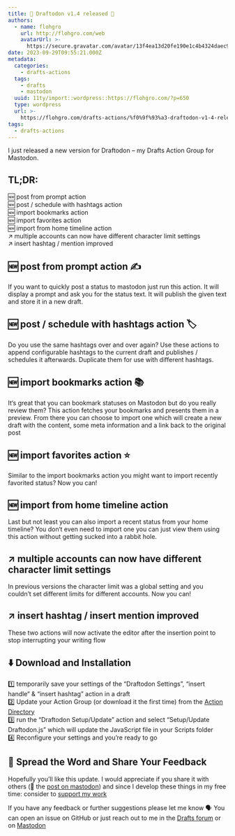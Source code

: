 ```yaml
---
title: 📣 Draftodon v1.4 released 📣
authors:
  - name: flohgro
    url: http://flohgro.com/web
    avatarUrl: >-
      https://secure.gravatar.com/avatar/13f4ea13d20fe190e1c4b4324daec918?s=96&d=mm&r=g
date: 2023-09-29T09:55:21.000Z
metadata:
  categories:
    - drafts-actions
  tags:
    - drafts
    - mastodon
  uuid: 11ty/import::wordpress::https://flohgro.com/?p=650
  type: wordpress
  url: >-
    https://flohgro.com/drafts-actions/%f0%9f%93%a3-draftodon-v1-4-released-%f0%9f%93%a3/
tags:
  - drafts-actions
---
```

I just released a new version for Draftodon – my Drafts Action Group for Mastodon.

## TL;DR:

🆕 post from prompt action  
🆕 post / schedule with hashtags action  
🆕 import bookmarks action  
🆕 import favorites action  
🆕 import from home timeline action  
↗️ multiple accounts can now have different character limit settings  
↗️ insert hashtag / mention improved

## 🆕 post from prompt action ✍️

If you want to quickly post a status to mastodon just run this action. It will display a prompt and ask you for the status text. It will publish the given text and store it in a new draft.

## 🆕 post / schedule with hashtags action 🏷️

Do you use the same hashtags over and over again? Use these actions to append configurable hashtags to the current draft and publishes / schedules it afterwards. Duplicate them for use with different hashtags.

## 🆕 import bookmarks action 📚

It‘s great that you can bookmark statuses on Mastodon but do you really review them? This action fetches your bookmarks and presents them in a preview. From there you can choose to import one which will create a new draft with the content, some meta information and a link back to the original post

## 🆕 import favorites action ⭐️

Similar to the import bookmarks action you might want to import recently favorited status? Now you can!

## 🆕 import from home timeline action

Last but not least you can also import a recent status from your home timeline? You don‘t even need to import one you can just view them using this action without getting sucked into a rabbit hole.

## ↗️ multiple accounts can now have different character limit settings

In previous versions the character limit was a global setting and you couldn’t set different limits for different accounts. Now you can!

## ↗️ insert hashtag / insert mention improved

These two actions will now activate the editor after the insertion point to stop interrupting your writing flow

## ⬇️ Download and Installation

1️⃣ temporarily save your settings of the “Draftodon Settings”, “insert handle“ & “insert hashtag” action in a draft  
2️⃣ Update your Action Group (or download it the first time) from the [Action Directory](https://directory.getdrafts.com/g/2GL)  
3️⃣ run the “Draftodon Setup/Update” action and select “Setup/Update Draftodon.js” which will update the JavaScript file in your Scripts folder  
4️⃣ Reconfigure your settings and you’re ready to go

## 📣 Spread the Word and Share Your Feedback

Hopefully you’ll like this update. I would appreciate if you share it with others (🚀 the [post on mastodon](https://social.lol/@flohgro/111148282350171676)) and since I develop these things in my free time: consider to [support my work](https://flohgro.com/donate)

If you have any feedback or further suggestions please let me know 🗣️ You can open an issue on GitHub or just reach out to me in the [Drafts forum](https://forums.getdrafts.com/t/draftodon-a-drafts-action-group-for-mastodon/13962) or on [Mastodon](https://social.lol/@flohgro/110389379799734809)